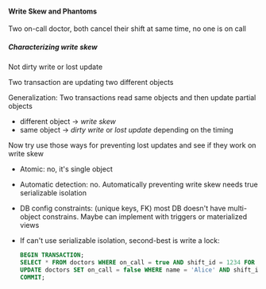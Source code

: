 #### Write Skew and Phantoms

Two on-call doctor, both cancel their shift at same time, no one is on call

##### Characterizing write skew

Not dirty write or lost update

Two transaction are updating two different objects

Generalization:
Two transactions read same objects and then update partial objects

- different object -> *write skew*
- same object -> *dirty write* or *lost update* depending on the timing

Now try use those ways for preventing lost updates and see if they work on write skew

- Atomic: no, it's single object

- Automatic detection: no. Automatically preventing write skew needs true serializable isolation

- DB config constraints: (unique keys, FK) most DB doesn't have multi-object constrains. Maybe can implement with triggers or materialized views

- If can't use serializable isolation, second-best is write a lock:

  ```sql
  BEGIN TRANSACTION; 
  SELECT * FROM doctors WHERE on_call = true AND shift_id = 1234 FOR UPDATE;
  UPDATE doctors SET on_call = false WHERE name = 'Alice' AND shift_id = 1234;
  COMMIT;
  ```

  
